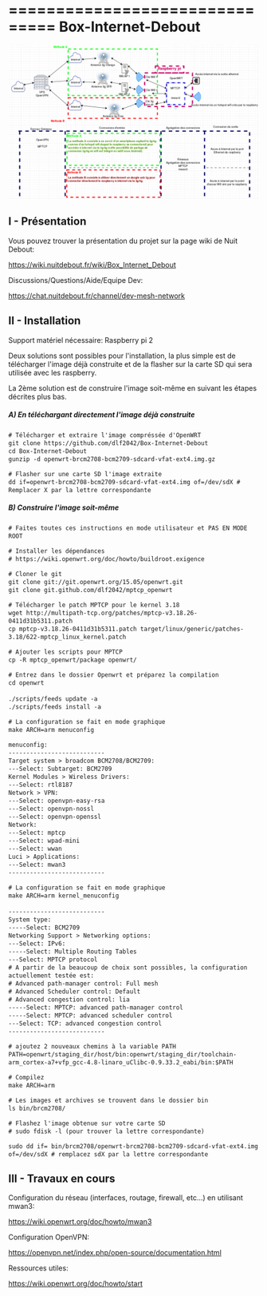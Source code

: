 ===============================
Box-Internet-Debout
===============================



![Box Internet Debout](/box-internet-debout.png)


## I - Présentation

Vous pouvez trouver la présentation du projet sur la page wiki de Nuit Debout:

https://wiki.nuitdebout.fr/wiki/Box_Internet_Debout


Discussions/Questions/Aide/Equipe Dev:

https://chat.nuitdebout.fr/channel/dev-mesh-network

## II - Installation

Support matériel nécessaire: Raspberry pi 2

Deux solutions sont possibles pour l'installation, la plus simple est de télécharger l'image déjà construite et de la flasher sur la carte SD qui sera utilisée avec les raspberry.

La 2ème solution est de construire l'image soit-même en suivant les étapes décrites plus bas.

#####  A) En téléchargant directement l'image déjà construite

```
# Télécharger et extraire l'image compréssée d'OpenWRT
git clone https://github.com/dlf2042/Box-Internet-Debout
cd Box-Internet-Debout
gunzip -d openwrt-brcm2708-bcm2709-sdcard-vfat-ext4.img.gz
```


```
# Flasher sur une carte SD l'image extraite
dd if=openwrt-brcm2708-bcm2709-sdcard-vfat-ext4.img of=/dev/sdX # Remplacer X par la lettre correspondante
```

#####  B) Construire l'image soit-même

```
# Faites toutes ces instructions en mode utilisateur et PAS EN MODE ROOT
```


```
# Installer les dépendances
# https://wiki.openwrt.org/doc/howto/buildroot.exigence
```


```
# Cloner le git 
git clone git://git.openwrt.org/15.05/openwrt.git
git clone git.github.com/dlf2042/mptcp_openwrt
```


```
# Télécharger le patch MPTCP pour le kernel 3.18
wget http://multipath-tcp.org/patches/mptcp-v3.18.26-0411d31b5311.patch
cp mptcp-v3.18.26-0411d31b5311.patch target/linux/generic/patches-3.18/622-mptcp_linux_kernel.patch
```


```
# Ajouter les scripts pour MPTCP
cp -R mptcp_openwrt/package openwrt/
```


```
# Entrez dans le dossier Openwrt et préparez la compilation
cd openwrt

./scripts/feeds update -a
./scripts/feeds install -a
```


```
# La configuration se fait en mode graphique
make ARCH=arm menuconfig
```


```
menuconfig:
---------------------------
Target system > broadcom BCM2708/BCM2709:
---Select: Subtarget: BCM2709
Kernel Modules > Wireless Drivers:
---Select: rtl8187
Network > VPN:
---Select: openvpn-easy-rsa
---Select: openvpn-nossl
---Select: openvpn-openssl
Network:
---Select: mptcp
---Select: wpad-mini
---Select: wwan
Luci > Applications:
---Select: mwan3
---------------------------
```


```
# La configuration se fait en mode graphique
make ARCH=arm kernel_menuconfig

---------------------------
System type:
-----Select: BCM2709
Networking Support > Networking options:
---Select: IPv6:
-----Select: Multiple Routing Tables
---Select: MPTCP protocol
# A partir de la beaucoup de choix sont possibles, la configuration actuellement testée est:
# Advanced path-manager control: Full mesh
# Advanced Scheduler control: Default
# Advanced congestion control: lia
-----Select: MPTCP: advanced path-manager control
-----Select: MPTCP: advanced scheduler control
---Select: TCP: advanced congestion control
---------------------------
```


```
# ajoutez 2 nouveaux chemins à la variable PATH
PATH=openwrt/staging_dir/host/bin:openwrt/staging_dir/toolchain-arm_cortex-a7+vfp_gcc-4.8-linaro_uClibc-0.9.33.2_eabi/bin:$PATH
```


```
# Compilez
make ARCH=arm
```


```
# Les images et archives se trouvent dans le dossier bin
ls bin/brcm2708/
```


```
# Flashez l'image obtenue sur votre carte SD
# sudo fdisk -l (pour trouver la lettre correspondante)
```


```
sudo dd if= bin/brcm2708/openwrt-brcm2708-bcm2709-sdcard-vfat-ext4.img of=/dev/sdX # remplacez sdX par la lettre correspondante
```


## III - Travaux en cours

Configuration du réseau (interfaces, routage, firewall, etc...) en utilisant mwan3:

https://wiki.openwrt.org/doc/howto/mwan3



Configuration OpenVPN:

https://openvpn.net/index.php/open-source/documentation.html


Ressources utiles:

https://wiki.openwrt.org/doc/howto/start

